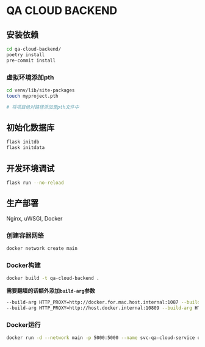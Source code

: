 # QA CLOUD BACKEND

## 安装依赖

```bash
cd qa-cloud-backend/
poetry install
pre-commit install
```

### 虚拟环境添加pth

```bash
cd venv/lib/site-packages
touch myproject.pth

# 将项目绝对路径添加至pth文件中
```

## 初始化数据库

```bash
flask initdb
flask initdata
```

## 开发环境调试

```bash
flask run --no-reload
```

## 生产部署

Nginx, uWSGI, Docker

### 创建容器网络

```bash
docker network create main
```

### Docker构建

```bash
docker build -t qa-cloud-backend .
```

**需要翻墙的话额外添加`build-arg`参数**

```bash
--build-arg HTTP_PROXY=http://docker.for.mac.host.internal:1087 --build-arg HTTPS_PROXY=http://docker.for.mac.host.internal:1087
--build-arg HTTP_PROXY=http://host.docker.internal:10809 --build-arg HTTPS_PROXY=http://host.docker.internal:10809
```

### Docker运行

```bash
docker run -d --network main -p 5000:5000 --name svc-qa-cloud-service qa-cloud-backend
```
